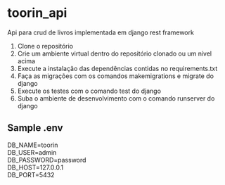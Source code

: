 # toorin_api
Api para crud de livros implementada em django rest framework

1. Clone o repositório
2. Crie um ambiente virtual dentro do repositório clonado ou um nível acima
3. Execute a instalação das dependências contidas no requirements.txt
4. Faça as migrações com os comandos makemigrations e migrate do django
5. Execute os testes com o comando test do django
6. Suba o ambiente de desenvolvimento com o comando runserver do django

## Sample .env
DB_NAME=toorin\
DB_USER=admin\
DB_PASSWORD=password\
DB_HOST=127.0.0.1\
DB_PORT=5432